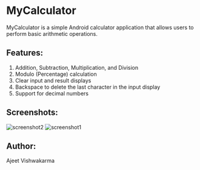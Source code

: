 # MyCalculator

MyCalculator is a simple Android calculator application that allows users to perform basic arithmetic operations.

## Features:
1. Addition, Subtraction, Multiplication, and Division
2. Modulo (Percentage) calculation
3. Clear input and result displays
4. Backspace to delete the last character in the input display
5. Support for decimal numbers
   
## Screenshots:

![screenshot2](https://github.com/Ajeet78/MyCalculator/assets/74188571/349e9248-4d33-43d4-a7a2-99901fa22c92)
![screenshot1](https://github.com/Ajeet78/MyCalculator/assets/74188571/cdc50451-bd73-42e3-b58e-bc3683114b9c)

## Author:
Ajeet Vishwakarma
